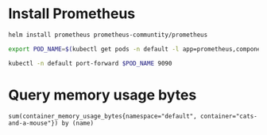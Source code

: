 # Install Prometheus

```sh
helm install prometheus prometheus-communtity/prometheus

export POD_NAME=$(kubectl get pods -n default -l app=prometheus,component=server --output=jsonpath="{.items[*].metadata.name}")

kubectl -n default port-forward $POD_NAME 9090
```

# Query memory usage bytes

```
sum(container_memory_usage_bytes{namespace="default", container="cats-and-a-mouse"}) by (name)
```
